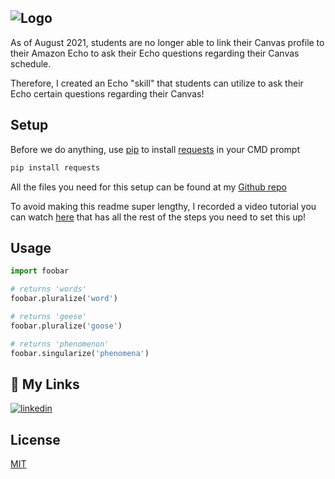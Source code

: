 ## ![Logo](https://github.com/ericbratu/AmazonEchoCanvasReader/blob/main/ReadMeHeader.png)

As of August 2021, students are no longer able to link their Canvas profile to their Amazon Echo to ask their Echo questions regarding their Canvas schedule. 

Therefore, I created an Echo "skill" that students can utilize to ask their Echo certain questions regarding their Canvas!

## Setup

Before we do anything, use [pip](https://pip.pypa.io/en/stable/) to install [requests](https://pypi.org/project/requests/) in your CMD prompt

```bash
pip install requests
```

All the files you need for this setup can be found at my [Github repo](https://github.com/ericbratu/AmazonEchoCanvasReader)

To avoid making this readme super lengthy, I recorded a video tutorial you can watch [here]() that has all the rest of the steps you need to set this up!

## Usage

```python
import foobar

# returns 'words'
foobar.pluralize('word')

# returns 'geese'
foobar.pluralize('goose')

# returns 'phenomenon'
foobar.singularize('phenomena')
```

## 🔗 My Links

[![linkedin](https://img.shields.io/badge/linkedin-0A66C2?style=for-the-badge&logo=linkedin&logoColor=white)](https://www.linkedin.com/in/ericbratu/)

## License

[MIT](https://choosealicense.com/licenses/mit/)


